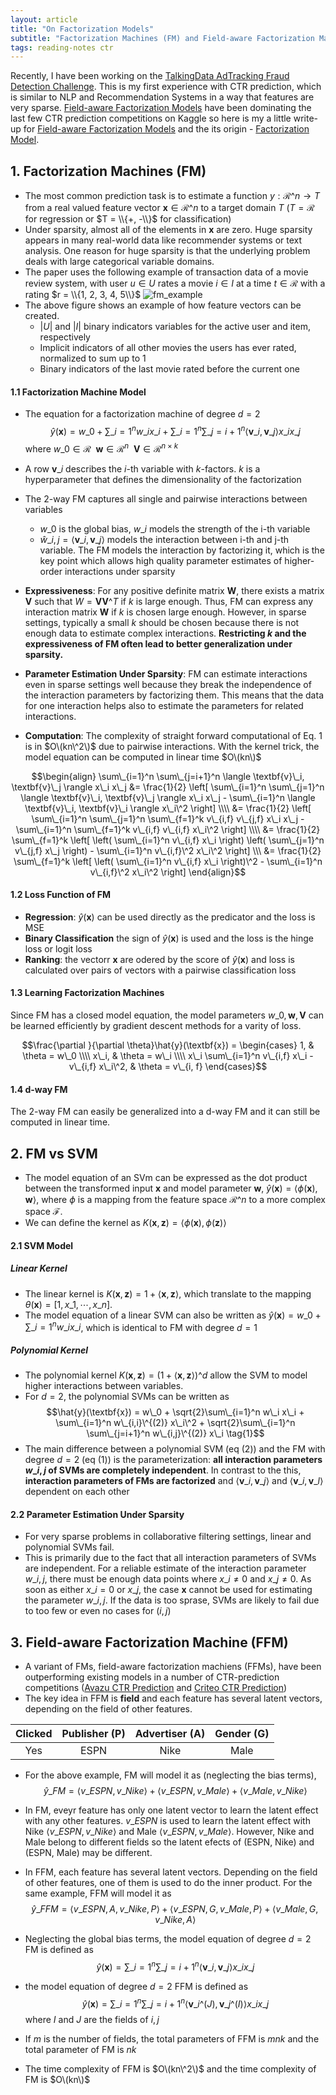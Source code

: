 ```yaml
---
layout: article
title: "On Factorization Models"
subtitle: "Factorization Machines (FM) and Field-aware Factorization Machines (FFM)"
tags: reading-notes ctr
---
```


Recently, I have been working on the [TalkingData AdTracking Fraud Detection Challenge](https://www.kaggle.com/c/talkingdata-adtracking-fraud-detection). This is my first experience with CTR prediction, which is similar to NLP and Recommendation Systems in a way that features are very sparse. [Field-aware Factorization Models](https://www.csie.ntu.edu.tw/~cjlin/papers/ffm.pdf) have been dominating the last few CTR prediction competitions on Kaggle so here is my a little write-up for [Field-aware Factorization Models](https://www.csie.ntu.edu.tw/~cjlin/papers/ffm.pdf) and the its origin - [Factorization Model](https://www.csie.ntu.edu.tw/~b97053/paper/Rendle2010FM.pdf).

<!--more-->

## 1. Factorization Machines (FM)

- The most common prediction task is to estimate a function $y: \mathcal{R}\^n \rightarrow T$ from a real valued feature vector $\textbf{x} \in \mathcal{R}\^n$ to a target domain $T$ ($T = \mathcal{R}$ for regression or $T = \\{+, -\\}$ for classification)
- Under sparsity, almost all of the elements in $\textbf{x}$ are zero. Huge sparsity appears in many real-world data like recommender systems or text analysis. One reason for huge sparsity is that the underlying problem deals with large categorical variable domains.
- The paper uses the following example of transaction data of a movie review system, with user $u \in U$ rates a movie $i \in I$ at a time $t \in \mathcal{R}$ with a rating $r = \\{1, 2, 3, 4, 5\\}$
![fm_example](https://s3-us-west-1.amazonaws.com/sijunhe-blog/plots/post15/fm_example.png)
- The above figure shows an example of how feature vectors can be created.
	- $|U|$ and $|I|$ binary indicators variables for the active user and item, respectively
	- Implicit indicators of all other movies the users has ever rated, normalized to sum up to 1
	- Binary indicators of the last movie rated before the current one

#### 1.1 Factorization Machine Model
- The equation for a factorization machine of degree $d = 2$
$$\hat{y}(\textbf{x}) = w\_0 + \sum\_{i=1}^n w\_i x\_i + \sum\_{i=1}^n \sum\_{j=i+1}^n \langle \textbf{v}\_i, \textbf{v}\_j \rangle x\_i x\_j \tag{1}$$
where $w\_0 \in \mathcal{R} \ \  \textbf{w} \in \mathcal{R}^n \ \ \textbf{V} \in \mathcal{R}^{n \times k}$

- A row $\textbf{v}\_i$ describes the *i*-th variable with *k*-factors. $k$ is a hyperparameter that defines the dimensionality of the factorization
- The 2-way FM captures all single and pairwise interactions between variables
	- $w\_0$ is the global bias, $w\_i$ models the strength of the i-th variable
	- $\hat{w}\_{i,j} = \langle \textbf{v}\_i, \textbf{v}\_j \rangle$ models the interaction between i-th and j-th variable. The FM models the interaction by factorizing it, which is the key point which allows high quality parameter estimates of higher-order interactions under sparsity

- **Expressiveness**: For any positive definite matrix $\textbf{W}$, there exists a matrix $\textbf{V}$ such that $W = \textbf{V}\textbf{V}\^T$ if $k$ is large enough. Thus, FM can express any interaction matrix $\textbf{W}$ if $k$ is chosen large enough. However, in sparse settings, typically a small $k$ should be chosen because there is not enough data to estimate complex interactions. **Restricting $k$ and the expressiveness of FM often lead to better generalization under sparsity.**

- **Parameter Estimation Under Sparsity**: FM can estimate interactions even in sparse settings well because they break the independence of the interaction parameters by factorizing them. This means that the data for one interaction helps also to estimate the parameters for related interactions.

- **Computation**: The complexity of straight forward computational of Eq. 1 is in $O\(kn\^2\)$ due to pairwise interactions. With the kernel trick, the model equation can be computed in linear time $O\(kn\)$

$$\begin{align}
\sum\_{i=1}^n \sum\_{j=i+1}^n \langle \textbf{v}\_i, \textbf{v}\_j \rangle x\_i x\_j &= \frac{1}{2} \left[ \sum\_{i=1}^n \sum\_{j=1}^n \langle \textbf{v}\_i, \textbf{v}\_j \rangle x\_i x\_j - \sum\_{i=1}^n \langle \textbf{v}\_i, \textbf{v}\_i \rangle x\_i\^2 \right] \\\\
&= \frac{1}{2} \left[ \sum\_{i=1}^n \sum\_{j=1}^n \sum\_{f=1}^k v\_{i,f} v\_{j,f}  x\_i x\_j - \sum\_{i=1}^n  \sum\_{f=1}^k v\_{i,f} v\_{i,f} x\_i\^2 \right] \\\\
&= \frac{1}{2} \sum\_{f=1}^k \left[ \left( \sum\_{i=1}^n v\_{i,f} x\_i \right)  \left( \sum\_{j=1}^n v\_{j,f} x\_j \right) - \sum\_{i=1}^n v\_{i,f}\^2 x\_i\^2 \right] \\\
&= \frac{1}{2} \sum\_{f=1}^k \left[ \left( \sum\_{i=1}^n v\_{i,f} x\_i \right)\^2 - \sum\_{i=1}^n v\_{i,f}\^2 x\_i\^2 \right]
\end{align}$$

#### 1.2 Loss Function of FM
- **Regression**: $\hat{y}(\textbf{x})$ can be used directly as the predicator and the loss is MSE
- **Binary Classification** the sign of $\hat{y}(\textbf{x})$ is used and the loss is the hinge loss or logit loss
- **Ranking**: the vectorr $\textbf{x}$ are odered by the score of $\hat{y}(\textbf{x})$ and loss is calculated over pairs of vectors with a pairwise classification loss

#### 1.3 Learning Factorization Machines
Since FM has a closed model equation, the model parameters $w\_0, \textbf{w}, \textbf{V}$ can be learned efficiently by gradient descent methods for a varity of loss.

$$\frac{\partial }{\partial \theta}\hat{y}(\textbf{x}) =
\begin{cases}
1,  & \theta = w\_0 \\\\
x\_i, & \theta = w\_i \\\\
x\_i \sum\_{i=1}^n v\_{i,f} x\_i - v\_{i,f} x\_i\^2, & \theta = v\_{i, f}
\end{cases}$$

#### 1.4 d-way FM
The 2-way FM can easily be generalized into a d-way FM and it can still be computed in linear time.

## 2. FM vs SVM
- The model equation of an SVm can be expressed as the dot product between the transformed input $\textbf{x}$ and model parameter $\textbf{w}$, $\hat{y}(\textbf{x}) = \langle \phi(\textbf{x}), \textbf{w} \rangle$, where $\phi$ is a mapping from the feature space $\mathcal{R}\^n$ to a more complex space $\mathcal{F}$. 
- We can define the kernel as $K(\textbf{x}, \textbf{z}) = \langle \phi(\textbf{x}), \phi(\textbf{z}) \rangle$

#### 2.1 SVM Model

##### Linear Kernel
- The linear kernel is $K(\textbf{x}, \textbf{z}) = 1 + \langle \textbf{x}, \textbf{z} \rangle$, which translate to the mapping $\theta(\textbf{x}) = [1, x\_1, \cdots, x\_n]$. 
- The model equation of a linear SVM can also be written as $\hat{y}(\textbf{x}) = w\_0 + \sum\_{i=1}^n w\_i x\_i$, which is identical to FM with degree $d = 1$

##### Polynomial Kernel
- The polynomial kernel  $K(\textbf{x}, \textbf{z}) = (1 + \langle \textbf{x}, \textbf{z} \rangle)\^d$ allow the SVM to model higher interactions between variables. 
- For $d = 2$, the polynomial SVMs can be written as
$$\hat{y}(\textbf{x}) = w\_0 + \sqrt{2}\sum\_{i=1}^n w\_i x\_i + \sum\_{i=1}^n w\_{i,i}\^{(2)} x\_i\^2 + \sqrt{2}\sum\_{i=1}^n \sum\_{j=i+1}^n w\_{i,j}\^{(2)} x\_i \tag{1}$$
- The main difference between a polynomial SVM (eq (2)) and the FM with degree $d = 2$ (eq (1)) is the parameterization: **all interaction parameters $w\_{i,j}$ of SVMs are completely independent**. In contrast to the this, **interaction parameters of FMs are factorized** and $\langle \textbf{v}\_i, \textbf{v}\_j \rangle$ and $\langle \textbf{v}\_i, \textbf{v}\_l \rangle$ dependent on each other

#### 2.2 Parameter Estimation Under Sparsity
- For very sparse problems in collaborative filtering settings, linear and polynomial SVMs fail. 
- This is primarily due to the fact that all interaction parameters of SVMs are independent. For a reliable estimate of the interaction parameter $w\_{i,j}$, there must be enough data points where $x\_i \neq 0$ and $x\_j \neq 0$. As soon as either $x\_i = 0$ or $x\_j$, the case $\textbf{x}$ cannot be used for estimating the parameter $w\_{i,j}$. If the data is too sprase, SVMs are likely to fail due to too few or even no cases for $(i,j)$

## 3. Field-aware Factorization Machine (FFM)
- A variant of FMs, field-aware factorization machiens (FFMs), have been outperforming existing models in a number of CTR-prediction competitions ([Avazu CTR Prediction](https://www.kaggle.com/c/avazu-ctr-prediction) and [Criteo CTR Prediction](https://www.kaggle.com/c/criteo-display-ad-challenge))
- The key idea in FFM is **field** and each feature has several latent vectors, depending on the field of other features.

| Clicked | Publisher (P) | Advertiser (A) | Gender (G) |
|:-------:|:-------------:|:--------------:|:----------:|
| Yes     | ESPN | Nike | Male |

- For the above example, FM will model it as (neglecting the bias terms),
$$\hat{y}\_{FM} = \langle v\_{ESPN}, v\_{Nike} \rangle + \langle v\_{ESPN}, v\_{Male} \rangle + \langle v\_{Male}, v\_{Nike} \rangle$$
- In FM, eveyr feature has only one latent vector to learn the latent effect with any other features. $v\_{ESPN}$ is used to learn the latent effect with Nike $\langle v\_{ESPN}, v\_{Nike} \rangle$ and Male $\langle v\_{ESPN}, v\_{Male} \rangle$. However, Nike and Male belong to different fields so the latent efects of (ESPN, Nike) and (ESPN, Male) may be different.
- In FFM, each feature has several latent vectors. Depending on the field of other features, one of them is used to do the inner product. For the same example, FFM will model it as
$$\hat{y}\_{FFM} = \langle v\_{ESPN,A}, v\_{Nike,P} \rangle + \langle v\_{ESPN,G}, v\_{Male,P} \rangle + \langle v\_{Male,G}, v\_{Nike,A} \rangle$$

- Neglecting the global bias terms, the model equation of degree $d = 2$ FM is defined as
$$\hat{y}(\textbf{x}) = \sum\_{i=1}^n \sum\_{j=i+1}^n \langle \textbf{v}\_i, \textbf{v}\_j \rangle x\_i x\_j \tag{3}$$
- the model equation of degree $d = 2$ FFM is defined as
$$\hat{y}(\textbf{x}) = \sum\_{i=1}^n \sum\_{j=i+1}^n \langle \textbf{v}\_i\^{(J)}, \textbf{v}\_j\^{(I)} \rangle x\_i x\_j \tag{4}$$
where $I$ and $J$ are the fields of $i, j$
- If $m$ is the number of fields, the total parameters of FFM is $mnk$ and the total parameter of FM is $nk$
- The time complexity of FFM is $O\(kn\^2\)$ and the time complexity of FM is $O\(kn\)$


